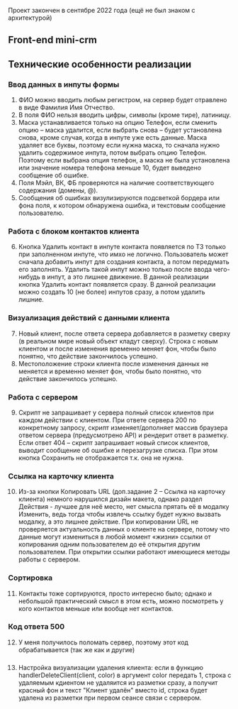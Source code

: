 Проект закончен в сентябре 2022 года (ещё не был знаком с архитектурой)

## Front-end mini-crm

## Технические особенности реализации

### Ввод данных в инпуты формы
1. ФИО можно вводить любым регистром, на сервер будет отравлено в виде Фамилия Имя Отчество. 
2. В поля ФИО нельзя вводить цифры, символы (кроме тире), латиницу.
3. Маска устанавливается только на опцию Телефон, если сменить опцию – маска удалится, 
если выбрать снова – будет установлена снова, кроме случая, когда в инпуте уже есть данные. 
Маска удаляет все буквы, поэтому если нужна маска, то сначала нужно удалить содержимое инпута, 
потом выбрать опцию Телефон. Поэтому если выбрана опция телефон, 
а маска не была установлена или значение номера телефона меньше 10, будет выведено сообщение об ошибке.
4. Поля Мэйл, ВК, ФБ проверяются на наличие соответствующего содержания (домены, @).
5. Сообщения об ошибках визулизируются подсветкой бордера или фона поля, к котором обнаружена ошибка, 
и текстовым сообщение пользователю.

### Работа с блоком контактов клиента
6. Кнопка Удалить контакт в инпуте контакта появляется по ТЗ только при заполненном инпуте, что имхо не логично. 
Пользователь может сначала добавить инпут для создания контакта, а потом передумать его заполнять. 
Удалить такой инпут можно только после ввода чего-нибудь в инпут, а это лишнее движение. 
В данной реализации кнопка Удалить контакт появляется сразу. 
В данной реализации можно создать 10 (не более) инпутов сразу, а потом удалить лишние.

### Визуализация действий с данными клиента
7. Новый клиент, после ответа сервера добавляется в разметку сверху (в реальном мире новый объект кладут сверху). 
Строка с новым клиентом и после изменения временно меняет фон, чтобы было понятно, что действие закончилось успешно. 
8. Местоположение строки клиента после изменения данных не меняется и временно меняет фон, чтобы было понятно, 
что действие закончилось успешно. 

### Работа с сервером
9. Скрипт не запрашивает у сервера полный список клиентов при каждом действии с клиентом. 
При ответе сервера 200 по конкретному запросу, скрипт изменяет/дополняет массив браузера ответом сервера (предусмотрено API) 
и рендерит ответ в разметку. Если ответ 404 – скрипт запрашивает новый список клиентов, 
выводит сообщение об ошибке и перезагрузке списка. При этом кнопка Сохранить не отображается т.к. она не нужна. 


### Ссылка на карточку клиента
10. Из-за кнопки Копировать URL (доп.задание 2 – Ссылка на карточку клиента) немного нарушился дизайн макета, 
однако раздел Действия - лучшее для неё место, нет смысла прятать её в модалку Изменить, 
ведь тогда чтобы извлечь ссылку будет нужно вызвать модалку, а это лишнее действие. 
При копировании URL не проверяется актуальность данных о клиенте на сервере, 
потому что данные могут измениться в любой момент «жизни» ссылки от копирования одним пользователем 
до её открытия другим пользователем. При открытии ссылки работают имеющиеся методы работы с сервером.

### Сортировка
11. Контакты тоже сортируются, просто интересно было; однако и небольшой практический смысл в этом есть, 
можно посмотреть у кого контактов меньше или вообще нет контактов.

### Код ответа 500
12. У меня получилось поломать сервер, поэтому этот код обрабатывается (так же как и другие)

###
13. Настройка визуализации удаления клиента:  если в функцию handlerDeleteClient(client, color) в аргумент color передать 1, 
строка с удаляемым кдиентом не удаляится из разметки сразу, а получит красный фон и текст "Клиент удалён" вместо id,
строка будет удалена из разметки при первом сеансе связи с сервером.


